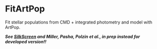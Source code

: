 # FitArtPop
Fit stellar populations from CMD + integrated photometry and model with ArtPop.

***See [SilkScreen](https://github.com/tbmiller-astro/silkscreen) and Miller, Pasha, Polzin et al., in prep instead for developed version!!***

